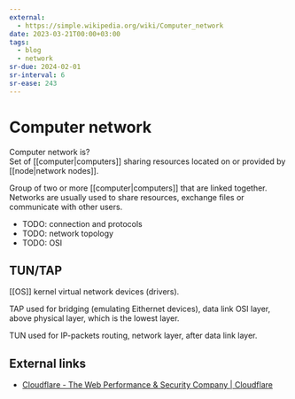 ```yaml
---
external:
  - https://simple.wikipedia.org/wiki/Computer_network
date: 2023-03-21T00:00+03:00
tags:
  - blog
  - network
sr-due: 2024-02-01
sr-interval: 6
sr-ease: 243
---
```


# Computer network

Computer network is?
<br class="f">
Set of [[computer|computers]] sharing resources located on or provided by
[[node|network nodes]].

Group of two or more [[computer|computers]] that are linked together. Networks
are usually used to share resources, exchange files or communicate with other
users.

- TODO: connection and protocols
- TODO: network topology
- TODO: OSI

## TUN/TAP

[[OS]] kernel virtual network devices (drivers).

TAP used for bridging (emulating Eithernet devices), data link OSI layer, above
physical layer, which is the lowest layer.

TUN used for IP-packets routing, network layer, after data link layer.

## External links

- [Cloudflare - The Web Performance & Security Company | Cloudflare](https://www.cloudflare.com/)
